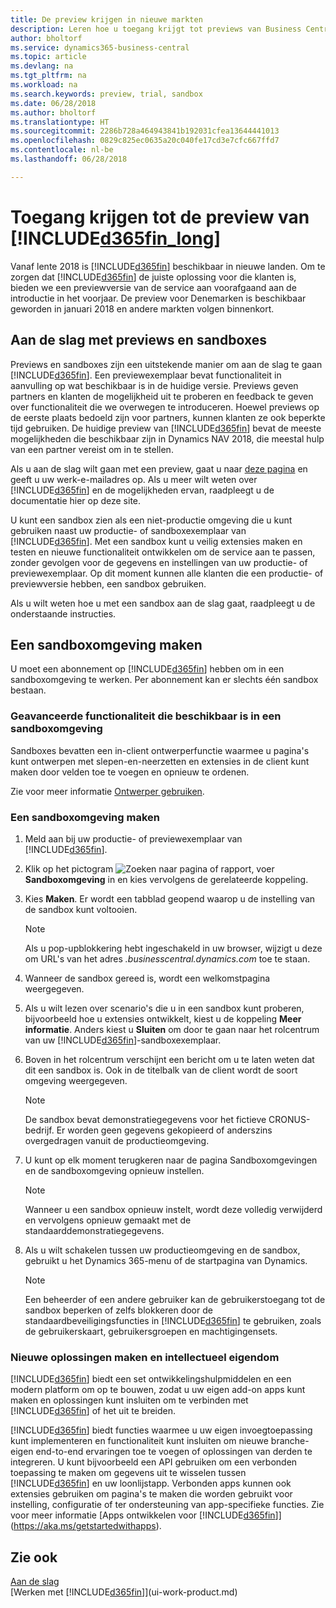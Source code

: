 ```yaml
---
title: De preview krijgen in nieuwe markten
description: Leren hoe u toegang krijgt tot previews van Business Central.
author: bholtorf
ms.service: dynamics365-business-central
ms.topic: article
ms.devlang: na
ms.tgt_pltfrm: na
ms.workload: na
ms.search.keywords: preview, trial, sandbox
ms.date: 06/28/2018
ms.author: bholtorf
ms.translationtype: HT
ms.sourcegitcommit: 2286b728a464943841b192031cfea13644441013
ms.openlocfilehash: 0829c825ec0635a20c040fe17cd3e7cfc667ffd7
ms.contentlocale: nl-be
ms.lasthandoff: 06/28/2018

---
```

# <a name="access-to-the-included365finlongincludesd365finlongmdmd-preview"></a>Toegang krijgen tot de preview van [!INCLUDE[d365fin_long](includes/d365fin_long_md.md)]
Vanaf lente 2018 is [!INCLUDE[d365fin](includes/d365fin_md.md)] beschikbaar in nieuwe landen. Om te zorgen dat [!INCLUDE[d365fin](includes/d365fin_md.md)] de juiste oplossing voor die klanten is, bieden we een previewversie van de service aan voorafgaand aan de introductie in het voorjaar. De preview voor Denemarken is beschikbaar geworden in januari 2018 en andere markten volgen binnenkort.  

## <a name="getting-started-with-previews-and-sandboxes"></a>Aan de slag met previews en sandboxes
Previews en sandboxes zijn een uitstekende manier om aan de slag te gaan [!INCLUDE[d365fin](includes/d365fin_md.md)]. Een previewexemplaar bevat functionaliteit in aanvulling op wat beschikbaar is in de huidige versie. Previews geven partners en klanten de mogelijkheid uit te proberen en feedback te geven over functionaliteit die we overwegen te introduceren. Hoewel previews op de eerste plaats bedoeld zijn voor partners, kunnen klanten ze ook beperkte tijd gebruiken. De huidige preview van [!INCLUDE[d365fin](includes/d365fin_md.md)] bevat de meeste mogelijkheden die beschikbaar zijn in Dynamics NAV 2018, die meestal hulp van een partner vereist om in te stellen.

Als u aan de slag wilt gaan met een preview, gaat u naar [deze pagina](https://go.microsoft.com/fwlink/?linkid=866045) en geeft u uw werk-e-mailadres op. Als u meer wilt weten over [!INCLUDE[d365fin](includes/d365fin_md.md)] en de mogelijkheden ervan, raadpleegt u de documentatie hier op deze site.

U kunt een sandbox zien als een niet-productie omgeving die u kunt gebruiken naast uw productie- of sandboxexemplaar van [!INCLUDE[d365fin](includes/d365fin_md.md)]. Met een sandbox kunt u veilig extensies maken en testen en nieuwe functionaliteit ontwikkelen om de service aan te passen, zonder gevolgen voor de gegevens en instellingen van uw productie- of previewexemplaar. Op dit moment kunnen alle klanten die een productie- of previewversie hebben, een sandbox gebruiken.

Als u wilt weten hoe u met een sandbox aan de slag gaat, raadpleegt u de onderstaande instructies.

## <a name="creating-a-sandbox-environment"></a>Een sandboxomgeving maken
U moet een abonnement op [!INCLUDE[d365fin](includes/d365fin_md.md)] hebben om in een sandboxomgeving te werken. Per abonnement kan er slechts één sandbox bestaan.

### <a name="advanced-functionality-available-in-a-sandbox-environment"></a>Geavanceerde functionaliteit die beschikbaar is in een sandboxomgeving
Sandboxes bevatten een in-client ontwerperfunctie waarmee u pagina's kunt ontwerpen met slepen-en-neerzetten en extensies in de client kunt maken door velden toe te voegen en opnieuw te ordenen.

Zie voor meer informatie [Ontwerper gebruiken](https://docs.microsoft.com/en-us/dynamics-nav/developer/devenv-inclient-designer).

### <a name="to-create-a-sandbox-environment"></a>Een sandboxomgeving maken
1.  Meld aan bij uw productie- of previewexemplaar van [!INCLUDE[d365fin](includes/d365fin_md.md)].  
2.  Klik op het pictogram ![Zoeken naar pagina of rapport](media/ui-search/search_small.png "pictogram Zoeken naar pagina of rapport"), voer **Sandboxomgeving** in en kies vervolgens de gerelateerde koppeling.
3.  Kies **Maken**. Er wordt een tabblad geopend waarop u de instelling van de sandbox kunt voltooien.

    > [!Note]
    > Als u pop-upblokkering hebt ingeschakeld in uw browser, wijzigt u deze om URL's van het adres *.businesscentral.dynamics.com* toe te staan.  

4.  Wanneer de sandbox gereed is, wordt een welkomstpagina weergegeven.  
5.  Als u wilt lezen over scenario's die u in een sandbox kunt proberen, bijvoorbeeld hoe u extensies ontwikkelt, kiest u de koppeling **Meer informatie**. Anders kiest u **Sluiten** om door te gaan naar het rolcentrum van uw [!INCLUDE[d365fin](includes/d365fin_md.md)]-sandboxexemplaar.  
6.  Boven in het rolcentrum verschijnt een bericht om u te laten weten dat dit een sandbox is. Ook in de titelbalk van de client wordt de soort omgeving weergegeven.

    > [!Note]
    > De sandbox bevat demonstratiegegevens voor het fictieve CRONUS-bedrijf. Er worden geen gegevens gekopieerd of anderszins overgedragen vanuit de productieomgeving.  

7.  U kunt op elk moment terugkeren naar de pagina Sandboxomgevingen en de sandboxomgeving opnieuw instellen.

    > [!Note]
    > Wanneer u een sandbox opnieuw instelt, wordt deze volledig verwijderd en vervolgens opnieuw gemaakt met de standaarddemonstratiegegevens.  

8.  Als u wilt schakelen tussen uw productieomgeving en de sandbox, gebruikt u het Dynamics 365-menu of de startpagina van Dynamics.

    > [!Note]
    > Een beheerder of een andere gebruiker kan de gebruikerstoegang tot de sandbox beperken of zelfs blokkeren door de standaardbeveiligingsfuncties in [!INCLUDE[d365fin](includes/d365fin_md.md)] te gebruiken, zoals de gebruikerskaart, gebruikersgroepen en machtigingensets.  

### <a name="building-new-solutions-and-intellectual-property"></a>Nieuwe oplossingen maken en intellectueel eigendom
[!INCLUDE[d365fin](includes/d365fin_md.md)] biedt een set ontwikkelingshulpmiddelen en een modern platform om op te bouwen, zodat u uw eigen add-on apps kunt maken en oplossingen kunt insluiten om te verbinden met [!INCLUDE[d365fin](includes/d365fin_md.md)] of het uit te breiden.

[!INCLUDE[d365fin](includes/d365fin_md.md)] biedt functies waarmee u uw eigen invoegtoepassing kunt implementeren en functionaliteit kunt insluiten om nieuwe branche-eigen end-to-end ervaringen toe te voegen of oplossingen van derden te integreren. U kunt bijvoorbeeld een API gebruiken om een verbonden toepassing te maken om gegevens uit te wisselen tussen [!INCLUDE[d365fin](includes/d365fin_md.md)] en uw loonlijstapp. Verbonden apps kunnen ook extensies gebruiken om pagina's te maken die worden gebruikt voor instelling, configuratie of ter ondersteuning van app-specifieke functies. Zie voor meer informatie [Apps ontwikkelen voor [!INCLUDE[d365fin](includes/d365fin_md.md)]](https://aka.ms/getstartedwithapps).

## <a name="see-also"></a>Zie ook
[Aan de slag](product-get-started.md)  
[Werken met [!INCLUDE[d365fin](includes/d365fin_md.md)]](ui-work-product.md)  

